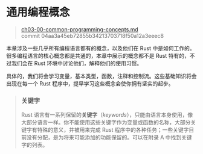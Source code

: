 # 通用编程概念

> [ch03-00-common-programming-concepts.md](https://github.com/rust-lang/book/blob/master/second-edition/src/ch03-00-common-programming-concepts.md)
> <br>
> commit 04aa3a45eb72855b34213703718f50a12a3eeec8

本章涉及一些几乎所有编程语言都有的概念，以及他们在 Rust 中是如何工作的。很多编程语言的核心概念都是共通的，本章中展示的概念都不是 Rust 特有的，不过我们会在 Rust 环境中讨论他们，解释他们的使用习惯。

具体的，我们将会学习变量，基本类型，函数，注释和控制流。这些基础知识将会出现在每一个 Rust 程序中，提早学习这些概念会使你拥有坚实的起步。

> ### 关键字
>
> Rust 语言有一系列保留的**关键字**（*keywords*），只能由语言本身使用，像大部分语言一样。你不能使用这些关键字作为变量或函数的名称，大部分关键字有特殊的意义，并被用来完成 Rust 程序中的各种任务；一些关键字目前没有分配，是为将来可能添加的功能保留的。可以在附录 A 中找到关键字的列表。
